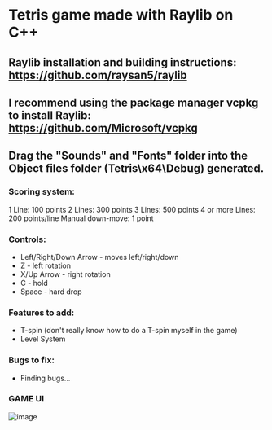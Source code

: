# **Tetris** game made with **Raylib** on **C++**

## **Raylib** installation and building instructions: https://github.com/raysan5/raylib

## I recommend using the package manager **vcpkg** to install Raylib: https://github.com/Microsoft/vcpkg
  
  
  
    
## Drag the "Sounds" and "Fonts" folder into the Object files folder (Tetris\x64\Debug) generated.

### **Scoring system:**
1 Line: 100 points
2 Lines: 300 points
3 Lines: 500 points
4 or more Lines: 200 points/line
Manual down-move: 1 point

### **Controls:**
- Left/Right/Down Arrow - moves left/right/down
- Z - left rotation
- X/Up Arrow - right rotation
- C - hold 
- Space - hard drop

### **Features to add:**
- T-spin (don't really know how to do a T-spin myself in the game)
- Level System 

### **Bugs to fix:**
- Finding bugs...

### **GAME UI**

![image](https://github.com/xFooFoo/Tetris/assets/73238233/8c9ca15a-511a-4aa8-94d6-27f22cbac53c)


